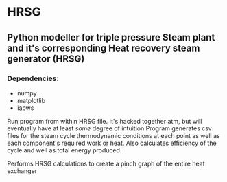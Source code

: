 # HRSG

## Python modeller for triple pressure Steam plant and it's corresponding Heat recovery steam generator (HRSG)
### Dependencies:
- numpy
- matplotlib
- iapws

Run program from within HRSG file. It's hacked together atm, but will eventually have at least _some_ degree of intuition
Program generates csv files for the steam cycle thermodynamic conditions at each point as well as each component's required work or heat.
Also calculates efficiency of the cycle and well as total energy produced.

Performs HRSG calculations to create a pinch graph of the entire heat exchanger
